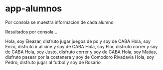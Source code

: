 # app-alumnos
Por consola se muestra informacion de cada alumno

Resultados por consola...

Hola, soy Eleazar, disfruto jugar juegos de pc y soy de CABA
Hola, soy Enzo, disfruto ir al cine y soy de CABA
Hola, soy Flor, disfruto correr y soy de CABA
Hola, soy Justo, disfruto correr y soy de CABA
Hola, soy Matias, disfruto pasear por la costanera y soy de Comodoro Rivadavia
Hola, soy Pedro, disfruto jugar al futbol y soy de Rosario
